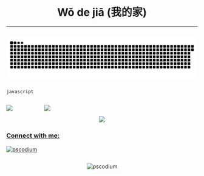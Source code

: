 <h1 align="center"> Wǒ de jiā (我的家) </h1>



---
![GitHub Snake SVG](https://raw.githubusercontent.com/VnDede/VnDede/output/github-contribution-grid-snake.svg)
---
```javascript```
<p align="center" style="display: inline-flex">
<img src="https://i.giphy.com/media/KzJkzjggfGN5Py6nkT/200.webp" width="100"><img src="https://i.giphy.com/media/IdyAQJVN2kVPNUrojM/200.webp" width="100">
<div align="center">
  <a href="https://https://github.com/VnDede">
  <img height="150em" src="https://github-readme-stats.vercel.app/api?username=VnDede&show_icons=true&theme=tokyonight&bg_color=120c3b&locale=en"/>
  
 


<h3 align="left">Connect with me:</h3>
<p align="left">
<a href="https://www.instagram.com/vernequeandreg/" target="blank"><img align="center" src="https://raw.githubusercontent.com/rahuldkjain/github-profile-readme-generator/master/src/images/icons/Social/instagram.svg" alt="pscodium" height="30" width="40" /></a>
</p>

<p align="left" style="display: inline-flex"> <img src="https://komarev.com/ghpvc/?username=VnDede&label=Profile%20views&color=0e75b6&style=flat" alt="pscodium" /> </p>




